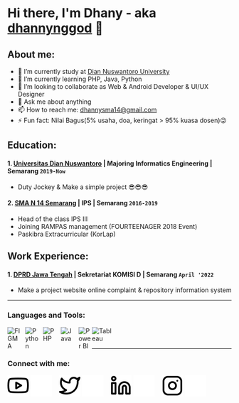 # Hi there, I'm Dhany - aka [dhannynggod](https://instagram.com/dhannynggod?igshid=YmMyMTA2M2Y=) 👋
## About me:
- 🔭 I’m currently study at [Dian Nuswantoro University](https://www.dinus.ac.id/)
- 🌱 I’m currently learning PHP, Java, Python
- 👯 I’m looking to collaborate as Web & Android Developer & UI/UX Designer
- 💬 Ask me about anything
- 📫 How to reach me: dhannysma14@gmail.com
- ⚡ Fun fact: Nilai Bagus(5% usaha, doa, keringat > 95% kuasa dosen)😜

## Education:

#### 1. [Universitas Dian Nuswantoro](https://www.dinus.ac.id/) | Majoring Informatics Engineering | Semarang `2019-Now`
   - Duty Jockey & Make a simple project 😎😎😎
 #### 2. [SMA N 14 Semarang](https://sman14-smg.sch.id/) | IPS | Semarang `2016-2019`
   - Head of the class IPS III
   - Joining RAMPAS management (FOURTEENAGER 2018 Event)
   - Paskibra Extracurricular (KorLap)

## Work Experience:
#### 1. [DPRD Jawa Tengah](https://dprd.jatengprov.go.id/) | Sekretariat KOMISI D | Semarang `April '2022`
   - Make a project website online complaint & repository information system
---

### Languages and Tools:

[<img align="left" alt="FIGMA" width="30px" src="https://upload.wikimedia.org/wikipedia/commons/thumb/5/5f/Figma-dynamic-gradient.png/640px-Figma-dynamic-gradient.png" style="padding-right:10px;" />][webdev]
[<img align="left" alt="Python" width="30px" src="https://upload.wikimedia.org/wikipedia/commons/thumb/c/c3/Python-logo-notext.svg/110px-Python-logo-notext.svg.png?20100317150552" style="padding-right:10px;" />][webdev]
[<img align="left" alt="PHP" width="30px" src="https://upload.wikimedia.org/wikipedia/commons/thumb/a/af/Crystal128-source-php.svg/640px-Crystal128-source-php.svg.png" style="padding-right:10px;" />][webdev]
[<img align="left" alt="Java" width="30px" src="https://cdn.freelogovectors.net/svg05/java-logo.svg" style="padding-right:10px;" />][webdev]
[<img align="left" alt="Power BI" width="30px" src="https://powerbi.microsoft.com/pictures/application-logos/svg/powerbi.svg" style="padding-right:0px;" />][webdev]
[<img align="left" alt="Tableau" width="50px" src="https://logos-world.net/wp-content/uploads/2021/10/Tableau-Symbol.png" style="padding-right:10px;" />][webdev]

<br />
<br />

---
### Connect with me:

[![website](./img/youtube-light.svg)](https://www.youtube.com/channel/UC22xix7qvwpYWnSQ5QEYtAQ#gh-light-mode-only)
[![website](./img/youtube-dark.svg)](https://www.youtube.com/channel/UC22xix7qvwpYWnSQ5QEYtAQ#gh-dark-mode-only)
&nbsp;&nbsp;
[![website](./img/twitter-light.svg)](https://twitter.com/vincentwwidyan#gh-light-mode-only)
[![website](./img/twitter-dark.svg)](https://twitter.com/vincentwwidyan#gh-dark-mode-only)
&nbsp;&nbsp;
[![website](./img/linkedin-light.svg)](https://www.linkedin.com/in/vincentwidyan#gh-light-mode-only)
[![website](./img/linkedin-dark.svg)](https://www.linkedin.com/in/vincentwidyan#gh-dark-mode-only)
&nbsp;&nbsp;
[![website](./img/instagram-light.svg)](https://instagram.com/vincentwwidyan#gh-light-mode-only)
[![website](./img/instagram-dark.svg)](https://instagram.com/vincentwwidyan#gh-dark-mode-only)



[webdev]: https://github.com/vincentwidyan/vincentwidyan
